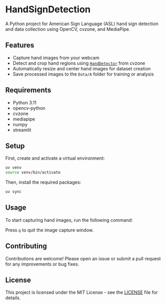 # HandSignDetection

A Python project for American Sign Language (ASL) hand sign detection and data collection using
OpenCV, cvzone, and MediaPipe.

## Features

- Capture hand images from your webcam
- Detect and crop hand regions using
  [`HandDetector`](https://github.com/cvzone/cvzone/blob/master/cvzone/HandTrackingModule.py) from
  cvzone
- Automatically resize and center hand images for dataset creation
- Save processed images to the `Data/A` folder for training or analysis

## Requirements

- Python 3.11
- opencv-python
- cvzone
- mediapipe
- numpy
- streamlit

## Setup

First, create and activate a virtual environment:

```sh
uv venv
source venv/bin/activate
```

Then, install the required packages:

```sh
uv sync
```

## Usage

To start capturing hand images, run the following command:

Press `q` to quit the image capture window.

## Contributing

Contributions are welcome! Please open an issue or submit a pull request for any improvements or bug
fixes.

## License

This project is licensed under the MIT License - see the [LICENSE](LICENSE) file for details.
